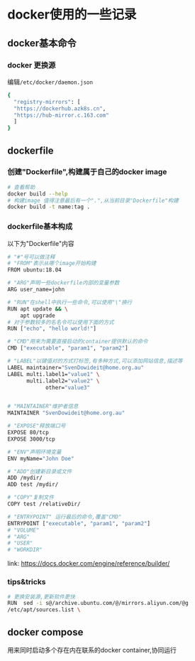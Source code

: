 # docker使用的一些记录

## docker基本命令


### docker 更换源

编辑`/etc/docker/daemon.json`
```bash
{
  "registry-mirrors": [
  "https://dockerhub.azk8s.cn",
  "https://hub-mirror.c.163.com"
  ]
}
```

## dockerfile

### 创建"Dockerfile",构建属于自己的docker image

```bash
# 查看帮助
docker build --help
# 构建image 值得注意最后有一个".",从当前目录"Dockerfile"构建
docker build -t name:tag .
```

### dockerfile基本构成


以下为"Dockerfile"内容

```bash
# "#"号可以做注释
# "FROM"表示从哪个image开始构建
FROM ubuntu:18.04

# "ARG"声明一些dockerfile内部的变量参数
ARG user_name=john

# "RUN"在shell中执行一些命令,可以使用"\"换行
RUN apt update && \
	apt upgrade
# 对于参数较多的名名令可以使用下面的方式
RUN ["echo", "hello world!"]

# "CMD"用来为需要直接启动的container提供默认的命令
CMD ["executable", "param1", "param2"]

# "LABEL"以键值对的方式打标签,有多种方式,可以添加网站信息,描述等
LABEL maintainer="SvenDowideit@home.org.au"
LABEL multi.label1="value1" \
      multi.label2="value2" \
	        other="value3"


# "MAINTAINER"维护者信息
MAINTAINER "SvenDowideit@home.org.au"

# "EXPOSE"释放端口号
EXPOSE 80/tcp
EXPOSE 3000/tcp

# "ENV"声明环境变量
ENV myName="John Doe" 

# "ADD"创建新目录或文件
ADD /mydir/
ADD test /mydir/

# "COPY"复制文件
COPY test /relativeDir/

# "ENTRYPOINT" 运行最后的命令,覆盖"CMD"
ENTRYPOINT ["executable", "param1", "param2"]
# "VOLUME"
# "ARG"
# "USER"
# "WORKDIR"
```

link: https://docs.docker.com/engine/reference/builder/


### tips&tricks

```bash
# 更换安装源,更新软件更快
RUN  sed -i s@/archive.ubuntu.com/@/mirrors.aliyun.com/@g
/etc/apt/sources.list \

```

## docker compose

用来同时启动多个存在内在联系的docker container,协同运行
